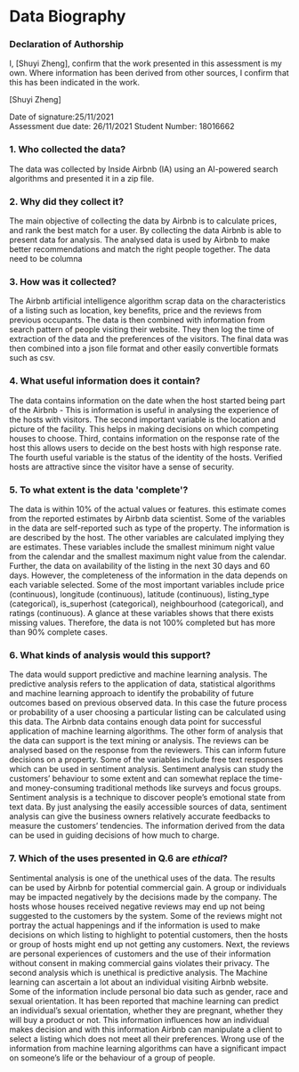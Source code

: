 # Data Biography

### Declaration of Authorship

I, [Shuyi Zheng], confirm that the work presented in this assessment is my own. Where information has been derived from other sources, I confirm that this has been indicated in the work.

[Shuyi Zheng]

Date of signature:25/11/2021   
Assessment due date: 26/11/2021
Student Number: 18016662

### 1. Who collected the data?

The data was collected by Inside Airbnb (IA) using an AI-powered search algorithms and presented it in a zip file. 

### 2. Why did they collect it?

The main objective of collecting the data by Airbnb is to calculate prices, and rank the best match for a user. By collecting the data Airbnb is able to present data for analysis. The analysed data is used by Airbnb to make better recommendations and match the right people together. The data need to be columna

### 3. How was it collected?

The Airbnb artificial intelligence algorithm scrap data on the characteristics of a listing such as location, key benefits, price and the reviews from previous occupants. The data is then combined with information from search pattern of people visiting their website. They then log the time of extraction of the data and the preferences of the visitors. The final data was then combined into a json file format and other easily convertible formats such as csv. 

### 4. What useful information does it contain?

The data contains information on the date when the host started being part of the Airbnb - This is information is useful in analysing the experience of the hosts with visitors. The second important variable is the location and picture of the facility. This helps in making decisions on which competing houses to choose. Third, contains information on the response rate of the host this allows users to decide on the best hosts with high response rate. The fourth useful variable is the status of the identity of the hosts. Verified hosts are attractive since the visitor have a sense of security.

### 5. To what extent is the data 'complete'?

The data is within 10% of the actual values or features. this estimate comes from the reported estimates by Airbnb data scientist. Some of the variables in the data are self-reported such as type of the property. The information is are described by the host. The other variables are calculated implying they are estimates. These variables include the smallest minimum night value from the calendar and the smallest maximum night value from the calendar. Further, the data on availability of the listing in the next 30 days and 60 days. However, the completeness of the information in the data depends on each variable selected. Some of the most important variables include price (continuous), longitude (continuous), latitude (continuous), listing_type (categorical), is_superhost (categorical), neighbourhood (categorical), and ratings (continuous). A glance at these variables shows that there exists missing values. Therefore, the data is not 100% completed but has more than 90% complete cases. 

### 6. What kinds of analysis would this support?

The data would support predictive and machine learning analysis. The predictive analysis refers to the application of data, statistical algorithms and machine learning approach to identify the probability of future outcomes based on previous observed data. In this case the future process or probability of a user choosing a particular listing can be calculated using this data. The Airbnb data contains enough data point for successful application of machine learning algorithms. The other form of analysis that the data can support is the text mining or analysis. The reviews can be analysed based on the response from the reviewers. This can inform future decisions on a property. Some of the variables include free text responses which can be used in sentiment analysis. Sentiment analysis can study the customers’ behaviour to some extent and can somewhat replace the time- and money-consuming traditional methods like surveys and focus groups. Sentiment analysis is a technique to discover people’s emotional state from text data. By just analysing the easily accessible sources of data, sentiment analysis can give the business owners relatively accurate feedbacks to measure the customers’ tendencies. The information derived from the data can be used in guiding decisions of how much to charge. 

### 7. Which of the uses presented in Q.6 are _ethical_?

Sentimental analysis is one of the unethical uses of the data. The results can be used by Airbnb for potential commercial gain. A group or individuals may be impacted negatively by the decisions made by the company. The hosts whose houses received negative reviews may end up not being suggested to the customers by the system. Some of the reviews might not portray the actual happenings and if the information is used to make decisions on which listing to highlight to potential customers, then the hosts or group of hosts might end up not getting any customers. Next, the reviews are personal experiences of customers and the use of their information without consent in making commercial gains violates their privacy.
The second analysis which is unethical is predictive analysis. The Machine learning can ascertain a lot about an individual visiting Airbnb website. Some of the information include personal bio data such as gender, race and sexual orientation. It has been reported that machine learning can predict an individual’s sexual orientation, whether they are pregnant, whether they will buy a product or not. This information influences how an individual makes decision and with this information Airbnb can manipulate a client to select a listing which does not meet all their preferences. Wrong use of the information from machine learning algorithms can have a significant impact on someone’s life or the behaviour of a group of people. 

